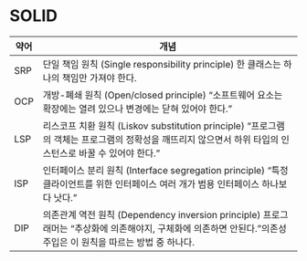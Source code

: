 # SOLID

| 약어 | 개념                                                                                                                                                            |
| ---- | --------------------------------------------------------------------------------------------------------------------------------------------------------------- |
| SRP  | 단일 책임 원칙 (Single responsibility principle) 한 클래스는 하나의 책임만 가져야 한다.                                                                         |
| OCP  | 개방-폐쇄 원칙 (Open/closed principle) “소프트웨어 요소는 확장에는 열려 있으나 변경에는 닫혀 있어야 한다.”                                                      |
| LSP  | 리스코프 치환 원칙 (Liskov substitution principle) “프로그램의 객체는 프로그램의 정확성을 깨뜨리지 않으면서 하위 타입의 인스턴스로 바꿀 수 있어야 한다.”        |
| ISP  | 인터페이스 분리 원칙 (Interface segregation principle) “특정 클라이언트를 위한 인터페이스 여러 개가 범용 인터페이스 하나보다 낫다.”                             |
| DIP  | 의존관계 역전 원칙 (Dependency inversion principle) 프로그래머는 “추상화에 의존해야지, 구체화에 의존하면 안된다.”의존성 주입은 이 원칙을 따르는 방법 중 하나다. |
